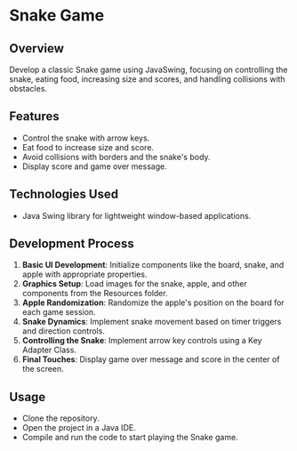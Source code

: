 # Snake Game

## Overview
Develop a classic Snake game using JavaSwing, focusing on controlling the snake, eating food, increasing size and scores, and handling collisions with obstacles.

## Features
- Control the snake with arrow keys.
- Eat food to increase size and score.
- Avoid collisions with borders and the snake's body.
- Display score and game over message.

## Technologies Used
- Java Swing library for lightweight window-based applications.

## Development Process
1. **Basic UI Development**: Initialize components like the board, snake, and apple with appropriate properties.
2. **Graphics Setup**: Load images for the snake, apple, and other components from the Resources folder.
3. **Apple Randomization**: Randomize the apple's position on the board for each game session.
4. **Snake Dynamics**: Implement snake movement based on timer triggers and direction controls.
5. **Controlling the Snake**: Implement arrow key controls using a Key Adapter Class.
6. **Final Touches**: Display game over message and score in the center of the screen.

## Usage
- Clone the repository.
- Open the project in a Java IDE.
- Compile and run the code to start playing the Snake game.
